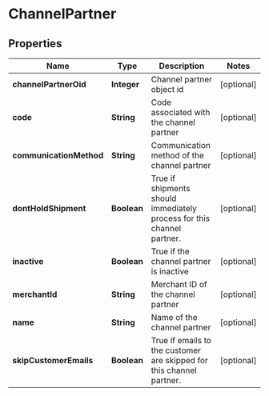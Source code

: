 
# ChannelPartner

## Properties
Name | Type | Description | Notes
------------ | ------------- | ------------- | -------------
**channelPartnerOid** | **Integer** | Channel partner object id |  [optional]
**code** | **String** | Code associated with the channel partner |  [optional]
**communicationMethod** | **String** | Communication method of the channel partner |  [optional]
**dontHoldShipment** | **Boolean** | True if shipments should immediately process for this channel partner. |  [optional]
**inactive** | **Boolean** | True if the channel partner is inactive |  [optional]
**merchantId** | **String** | Merchant ID of the channel partner |  [optional]
**name** | **String** | Name of the channel partner |  [optional]
**skipCustomerEmails** | **Boolean** | True if emails to the customer are skipped for this channel partner. |  [optional]



